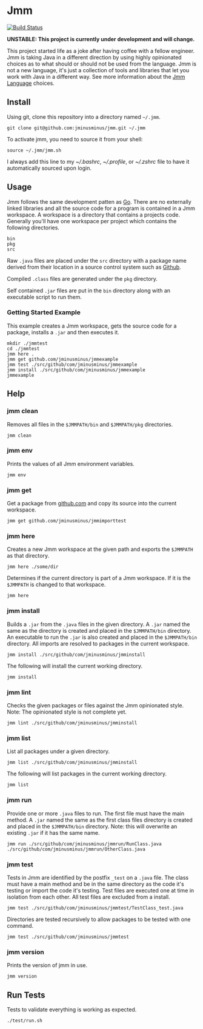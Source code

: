 # Jmm

[![Build Status](https://travis-ci.org/jminusminus/jmm.svg?branch=master)](https://travis-ci.org/jminusminus/jmm)

__UNSTABLE: This project is currently under development and will change.__

This project started life as a joke after having coffee with a fellow engineer. Jmm is taking Java in a different direction by using highly opinionated choices as to what should or should not be used from the language. Jmm is not a new language, it's just a collection of tools and libraries that let you work with Java in a different way. See more information about the [Jmm Language](https://github.com/jminusminus/jmm/blob/master/language.md) choices.

## Install

Using git, clone this repository into a directory named `~/.jmm`.

    git clone git@github.com:jminusminus/jmm.git ~/.jmm

To activate jmm, you need to source it from your shell:

    source ~/.jmm/jmm.sh

I always add this line to my _~/.bashrc_, _~/.profile_, or _~/.zshrc_ file to have it automatically sourced upon login.

## Usage

Jmm follows the same development patten as [Go](https://golang.org/). There are no externally linked libraries and all the source code for a program is contained in a Jmm workspace. A workspace is a directory that contains a projects code. Generally you'll have one workspace per project which contains the following directories.

	bin
	pkg
	src

Raw `.java` files are placed under the `src` directory with a package name derived from their location in a source control system such as [Github](https://github.com/).

Compiled `.class` files are generated under the `pkg` directory.

Self contained `.jar` files are put in the `bin` directory along with an executable script to run them.

### Getting Started Example

This example creates a Jmm workspace, gets the source code for a package, installs a `.jar` and then executes it.

	mkdir ./jmmtest
	cd ./jmmtest
	jmm here .
	jmm get github.com/jminusminus/jmmexample
	jmm test ./src/github/com/jminusminus/jmmexample
	jmm install ./src/github/com/jminusminus/jmmexample
	jmmexample

## Help

### jmm clean

Removes all files in the `$JMMPATH/bin` and `$JMMPATH/pkg` directories.

	jmm clean

### jmm env

Prints the values of all Jmm environment variables.

	jmm env

### jmm get

Get a package from [github.com](https://github.com/) and copy its source into the current workspace.

	jmm get github.com/jminusminus/jmmimporttest

### jmm here

Creates a new Jmm workspace at the given path and exports the `$JMMPATH` as that directory.

	jmm here ./some/dir

Determines if the current directory is part of a Jmm workspace. If it is the `$JMMPATH` is changed to that workspace.

	jmm here

### jmm install

Builds a `.jar` from the `.java` files in the given directory. A `.jar` named the same as the directory is created and placed in the `$JMMPATH/bin` directory. An executable to run the `.jar` is also created and placed in the `$JMMPATH/bin` directory. All imports are resolved to packages in the current workspace.

	jmm install ./src/github/com/jminusminus/jmminstall

The following will install the current working directory.

	jmm install

### jmm lint

Checks the given packages or files against the Jmm opinionated style. Note: The opinionated style is not complete yet.

	jmm lint ./src/github/com/jminusminus/jmminstall

### jmm list

List all packages under a given directory.

	jmm list ./src/github/com/jminusminus/jmminstall

The following will list packages in the current working directory.

	jmm list

### jmm run

Provide one or more `.java` files to run. The first file must have the main method. A `.jar` named the same as the first class files directory is created and placed in the `$JMMPATH/bin` directory. Note: this will overwrite an existing `.jar` if it has the same name.

	jmm run ./src/github/com/jminusminus/jmmrun/RunClass.java ./src/github/com/jminusminus/jmmrun/OtherClass.java

### jmm test

Tests in Jmm are identified by the postfix `_test` on a `.java` file. The class must have a main method and be in the same directory as the code it's testing or import the code it's testing. Test files are executed one at time in isolation from each other. All test files are excluded from a install.

	jmm test ./src/github/com/jminusminus/jmmtest/TestClass_test.java

Directories are tested recursively to allow packages to be tested with one command.

	jmm test ./src/github/com/jminusminus/jmmtest

### jmm version

Prints the version of jmm in use.

	jmm version

## Run Tests

Tests to validate everything is working as expected.

	./test/run.sh
